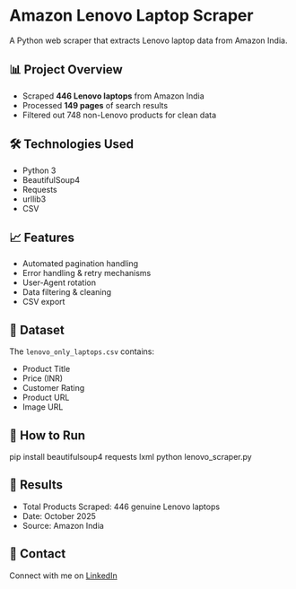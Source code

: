
# Amazon Lenovo Laptop Scraper

A Python web scraper that extracts Lenovo laptop data from Amazon India.

## 📊 Project Overview
- Scraped **446 Lenovo laptops** from Amazon India
- Processed **149 pages** of search results
- Filtered out 748 non-Lenovo products for clean data

## 🛠️ Technologies Used
- Python 3
- BeautifulSoup4
- Requests
- urllib3
- CSV

## 📈 Features
- Automated pagination handling
- Error handling & retry mechanisms
- User-Agent rotation
- Data filtering & cleaning
- CSV export

## 📁 Dataset
The `lenovo_only_laptops.csv` contains:
- Product Title
- Price (INR)
- Customer Rating
- Product URL
- Image URL

## 🚀 How to Run
pip install beautifulsoup4 requests lxml
python lenovo_scraper.py


## 📝 Results
- Total Products Scraped: 446 genuine Lenovo laptops
- Date: October 2025
- Source: Amazon India

## 📧 Contact
Connect with me on [LinkedIn](https://www.linkedin.com/in/sai-manikanta-vivek-suthari-467001232?lipi=urn%3Ali%3Apage%3Ad_flagship3_profile_view_base_contact_details%3Bgdy2vKgwTCm2LWN8JITnfA%3D%3D)
